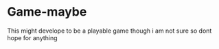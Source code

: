 # Game-maybe

This might develope to be a playable game though i am not sure so dont hope for anything
